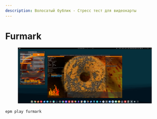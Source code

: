```yaml
---
description: Волосатый бублик - Стресс тест для видеокарты
---
```


# Furmark

<figure><img src="../.gitbook/assets/image (13).png" alt=""><figcaption></figcaption></figure>

```
epm play furmark
```
